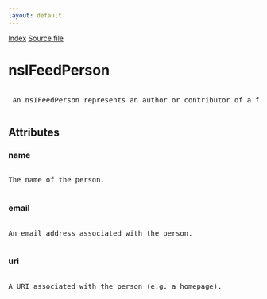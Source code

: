 ```yaml
---
layout: default
---
```

<div id='links'><a href="../index.html">Index</a>
<a href="http://dxr.mozilla.org/mozilla-central/source/toolkit/components/feeds/nsIFeedPerson.idl">Source file</a>
</div>

# nsIFeedPerson #
<pre>  
 An nsIFeedPerson represents an author or contributor of a feed.  
  
</pre>
## Attributes ##

### name ###
<pre>  
The name of the person.  
  
</pre>
### email ###
<pre>  
An email address associated with the person.  
  
</pre>
### uri ###
<pre>  
A URI associated with the person (e.g. a homepage).  
  
</pre>